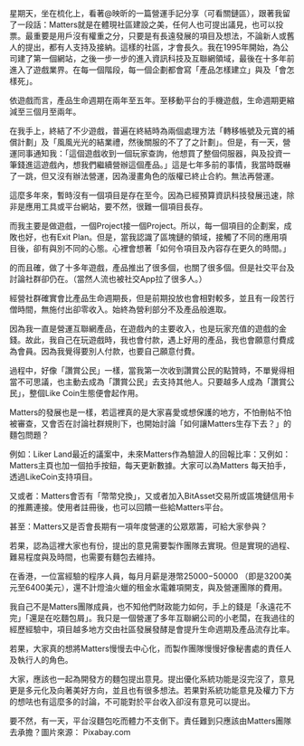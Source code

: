 星期天，坐在梳化上，看著﻿@映昕﻿的一篇營運手記分享（可看關鏈區），跟著我留了一段話：Matters就是在體現社區建設之美，任何人也可提出議見，也可以投票。最重要是用戶沒有權重之分，只要是有長遠發展的項目及想法，不論新人或舊人的提出，都有人支持及接納。這樣的社區，才會長久。我在1995年開始，為公司建了第一個網站，之後一步一步的進入資訊科技及互聯網領域，最後在十多年前進入了遊戲業界。在每一個階段，每一個企劃都會寫「產品怎樣建立」與及「會怎樣死」。

依遊戲而言，產品生命週期在兩年至五年。至移動平台的手機遊戲，生命週期更縮減至三個月至兩年。

在我手上，終結了不少遊戲，普遍在終結時為兩個處理方法「轉移帳號及元寶的補償計劃」及「風風光光的結業禮，然後關服的不了了之計劃」。但是，有一天，營運同事通知我：「這個遊戲收到一個玩家查詢，他想買了整個伺服器，與及投資一筆錢進這遊戲內，想我們繼續營辦這個產品。」這是七年多前的事情，我當時既嚇了一跳，但又沒有辦法營運，因為漫畫角色的版權已終止合約。無法再營運。

這麼多年來，暫時沒有一個項目是存在至今。因為已經預算資訊科技發展迅速，除非是應用工具或平台網站，要不然，很難一個項目長存。

而我主要是做遊戲，一個Project接一個Project。所以，每一個項目的企劃案，成敗也好，也有Exit Plan。但是，當我認識了區塊鏈的領域，接觸了不同的應用項目後，卻有與別不同的心態。心裡會想著「如何令項目及內容存在更久的時間。」

的而且確，做了十多年遊戲，產品推出了很多個，也關了很多個。但是社交平台及討論社群卻仍在。（當然人流也被社交App拉了很多人。）

經營社群確實會比產品生命週期長，但是前期投放也會相對較多，並且有一段苦行僧時間，無施付出卻零收入。始終為營利部分不及產品般進取。

因為我一直是營運互聯網產品，在遊戲內的主要收入，也是玩家充值的遊戲的金錢。故此，我自己在玩遊戲時，我也會付款，遇上好用的產品，我也會願意付費成為會員。因為我覺得要別人付款，也要自己願意付費。

過程中，好像「讚賞公民」一樣，當我第一次收到讚賞公民的點贊時，不單覺得相當不可思議，也主動去成為「讚賞公民」去支持其他人。只要越多人成為「讚賞公民」，整個Like Coin生態便會起作用。

Matters的發展也是一樣，若這裡真的是大家喜愛或想保護的地方，不怕刪帖不怕被審查，又會否在討論社群規則下，也開始討論「如何讓Matters生存下去？」的麵包問題？

例如：Liker Land最近的議案中，未來Matters作為驗證人的回報比率：又例如：Matters主頁也加一個拍手按鈕，每天更新數據。大家可以為Matters 每天拍手，透過LikeCoin支持項目。

又或者：Matters會否有「幣幣兌換」，又或者加入BitAsset交易所或區塊鏈信用卡的推薦連接。使用者註冊後，也可以回饋一些給Matters平台。

甚至：Matters又是否會長期有一項年度營運的公眾眾籌，可給大家參與？

若果，認為這裡大家也有份，提出的意見需要製作團隊去實現。但是實現的過程、難易程度與及時間，也需要有麵包去維持。

在香港，一位富經驗的程序人員，每月月薪是港幣$25000-$50000 （即是3200美元至6400美元），還不計燈油火蠟的租金水電雜項開支，與及營運團隊的費用。

我自己不是Matters團隊成員，也不知他們財政能力如何，手上的錢是「永遠花不完」「還是在吃麵包屑」。我只是一個營運了多年互聯網公司的小老闆，在我過往的經歷經驗中，項目越多地方交由社區發展發酵是會提升生命週期及產品流存比率。

若果，大家真的想將Matters慢慢去中心化，而製作團隊慢慢好像秘書處的責任人及執行人的角色。

大家，應該也一起為開發方的麵包提出意見。提出優化系統功能是沒完沒了，意見更是多元化及向著美好方向，並且也有很多想法。若果對系統功能意見及權力下方的想呿也有這麼多的討論，不可能對於平台收入卻沒有意見可以提出。

要不然，有一天，平台沒麵包吃而體力不支倒下。責任難到只應該由Matters團隊去承擔？圖片來源： Pixabay.com